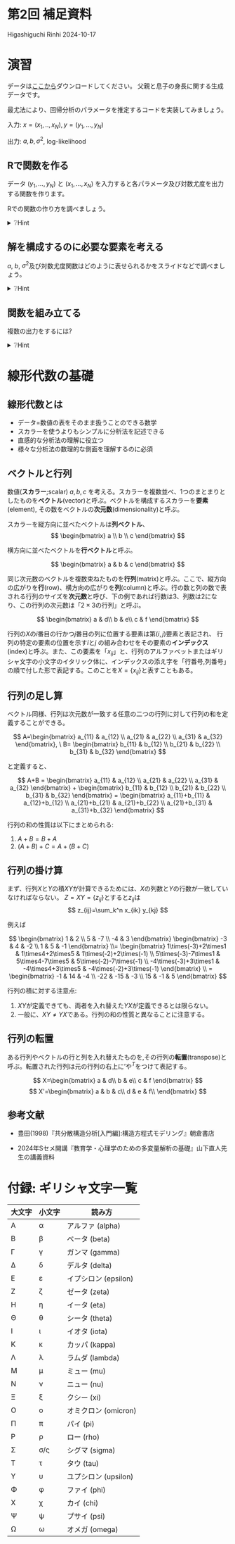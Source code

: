 第2回 補足資料
================
Higashiguchi Rinhi
2024-10-17

# 演習

データは[ここから](https://github.com/Higashiguchi-Rinhi/tokushujikken/blob/dc9812d63186b8dc9685103218a305e9bb848661/dataset/simulated_height_data_n100.csv)ダウンロードしてください。
父親と息子の身長に関する生成データです。

<div class="callout-box">

最尤法により、回帰分析のパラメータを推定するコードを実装してみましょう。

入力: $x=(x_1,..,x_N), y=(y_1,...,y_N)$

出力: $a,b,\sigma^2$, log-likelihood

</div>

## Rで関数を作る

データ $(y_1,...,y_N)$ と $(x_1,...,x_N)$ を入力すると各パラメータ及び対数尤度を出力する関数を作ります。

Rでの関数の作り方を調べましょう。

<details>
<summary>
❔Hint
</summary>

入力: 複数のデータ

例: 2,3,4

出力: その半分の値　

例: 1,1.5,2

``` r
hint_function <- function(data) { #"関数の名前" <- function("引数"){
  new_data <- data/2  #操作
  return(new_data) #return("出力")}
}
```

実行してみる:

``` r
hint_function(c(2:4))
```

    [1] 1.0 1.5 2.0

このとき、引数(data)は数値1個ではなくベクトルである。
関数はベクトルの各要素に対しどのような処理を行い、出力しているだろうか。

また、複数の引数を指定するには(この場合 $x$ と $y$ 2つのベクトル)どうすればいいのか。

</details>

## 解を構成するのに必要な要素を考える

$a$, $b$,
$\sigma^2$及び対数尤度関数はどのように表せられるかをスライドなどで調べましょう。

<details>
<summary>
❔Hint
</summary>

``` r
b <- cov(x,y)/var(x)
a <- ybar-b*xbar
```

Rでは分散、共分散を出力する関数があるので簡潔に表現できます。

</details>

## 関数を組み立てる

複数の出力をするには?

<details>
<summary>
❔Hint
</summary>

`list()`というデータの形を使いましょう。

</details>

# 線形代数の基礎

## 線形代数とは

- データ=数値の表をそのまま扱うことのできる数学
- スカラーを使うよりもシンプルに分析法を記述できる
- 直感的な分析法の理解に役立つ
- 様々な分析法の数理的な側面を理解するのに必須

## ベクトルと行列

数値(**スカラー**;scalar)
$a,b,c$ を考える。スカラーを複数並べ、1つのまとまりとしたものを**ベクトル**(vector)と呼ぶ。ベクトルを構成するスカラーを**要素**(element),
その数をベクトルの**次元数**(dimensionality)と呼ぶ。

スカラーを縦方向に並べたベクトルは**列ベクトル**、 $$
\begin{bmatrix}
a \\
b \\
c
\end{bmatrix}
$$

横方向に並べたベクトルを**行ベクトル**と呼ぶ。

$$
\begin{bmatrix}
a & b & c
\end{bmatrix}
$$

同じ次元数のベクトルを複数束ねたものを**行列**(matrix)と呼ぶ。ここで、縦方向の広がりを**行**(row)、横方向の広がりを**列**(column)と呼ぶ。行の数と列の数で表される行列のサイズを**次元数**と呼び、下の例であれば行数は3、列数は2になり、この行列の次元数は「$2 \times 3$の行列」と呼ぶ。

$$
\begin{bmatrix}
a & d\\
b & e\\
c & f
\end{bmatrix}
$$

行列の$X$の$i$番目の行かつ$j$番目の列に位置する要素は第$(i,j)$要素と表記され、
行列の特定の要素の位置を示す$i$と$j$
の組み合わせをその要素の**インデックス**(index)と呼ぶ。また、この要素を「$x_{ij}$」と、行列のアルファベットまたはギリシャ文字の小文字のイタリック体に、インデックスの添え字を「行番号,列番号」の順で付した形で表記する。このことを$X = \{x_{ij}\}$と表すこともある。

## 行列の足し算

ベクトル同様、行列は次元数が一致する任意の二つの行列に対して行列の和を定義することができる。

$$
A=\begin{bmatrix}
a_{11} & a_{12} \\
a_{21} & a_{22} \\
a_{31} & a_{32} 
\end{bmatrix}, \
B= \begin{bmatrix}
b_{11} & b_{12} \\
b_{21} & b_{22} \\
b_{31} & b_{32} 
\end{bmatrix}
$$ 

と定義すると、

$$ 
A+B = \begin{bmatrix}
a_{11} & a_{12} \\
a_{21} & a_{22} \\
a_{31} & a_{32} 
\end{bmatrix} +
\begin{bmatrix}
b_{11} & b_{12} \\
b_{21} & b_{22} \\
b_{31} & b_{32} 
\end{bmatrix} =
\begin{bmatrix}
a_{11}+b_{11} & a_{12}+b_{12} \\
a_{21}+b_{21} & a_{21}+b_{22} \\
a_{21}+b_{31} & a_{31}+b_{32} 
\end{bmatrix}
$$

行列の和の性質は以下にまとめられる:

1.  $A+B=B+A$
2.  $(A+B)+C=A+(B+C)$

## 行列の掛け算

まず、行列$X$と$Y$の積$XY$が計算できるためには、$X$の列数と$Y$の行数が一致していなければならない。
$Z=XY=\{z_{ij}\}$とすると$z_{ij}$は $$
z_{ij}=\sum_k^n x_{ik} y_{kj}
$$

例えば


$$
\begin{bmatrix}
1 & 2 \\
5 & -7 \\
-4 & 3 
\end{bmatrix} 
\begin{bmatrix}
-3 & 4 & -2 \\
1 & 5 & -1
\end{bmatrix} \\=
\begin{bmatrix}
1\times(-3)+2\times1 & 1\times4+2\times5 & 1\times(-2)+2\times(-1) \\
5\times(-3)-7\times1 & 5\times4-7\times5 & 5\times(-2)-7\times(-1) \\
-4\times(-3)+3\times1 & -4\times4+3\times5 & -4\times(-2)+3\times(-1)
\end{bmatrix} \\ =
\begin{bmatrix}
-1 & 14 & -4 \\
-22 & -15 & -3 \\
15 & -1 & 5
\end{bmatrix}
$$

行列の積に対する注意点:

1.  $XY$が定義できても、両者を入れ替えた$YX$が定義できるとは限らない。
2.  一般に、$XY \neq YX$である。行列の和の性質と異なることに注意する。

## 行列の転置

ある行列やベクトルの行と列を入れ替えたものを,その行列の**転置**(transpose)と呼ぶ。転置された行列は元の行列の右上に’や$^T$をつけて表記する。

$$
X=\begin{bmatrix}
a & d\\
b & e\\
c & f
\end{bmatrix}
$$ $$
X'=\begin{bmatrix}
a & b & c\\
d & e & f\\
\end{bmatrix}
$$

## 参考文献

- 豊田(1998)『共分散構造分析\[入門編\]:構造方程式モデリング』朝倉書店

- 2024年Sセメ開講『教育学・心理学のための多変量解析の基礎』山下直人先生の講義資料

# 付録: ギリシャ文字一覧

| 大文字 | 小文字 | 読み方               |
|--------|--------|----------------------|
| Α      | α      | アルファ (alpha)     |
| Β      | β      | ベータ (beta)        |
| Γ      | γ      | ガンマ (gamma)       |
| Δ      | δ      | デルタ (delta)       |
| Ε      | ε      | イプシロン (epsilon) |
| Ζ      | ζ      | ゼータ (zeta)        |
| Η      | η      | イータ (eta)         |
| Θ      | θ      | シータ (theta)       |
| Ι      | ι      | イオタ (iota)        |
| Κ      | κ      | カッパ (kappa)       |
| Λ      | λ      | ラムダ (lambda)      |
| Μ      | μ      | ミュー (mu)          |
| Ν      | ν      | ニュー (nu)          |
| Ξ      | ξ      | クシー (xi)          |
| Ο      | ο      | オミクロン (omicron) |
| Π      | π      | パイ (pi)            |
| Ρ      | ρ      | ロー (rho)           |
| Σ      | σ/ς    | シグマ (sigma)       |
| Τ      | τ      | タウ (tau)           |
| Υ      | υ      | ユプシロン (upsilon) |
| Φ      | φ      | ファイ (phi)         |
| Χ      | χ      | カイ (chi)           |
| Ψ      | ψ      | プサイ (psi)         |
| Ω      | ω      | オメガ (omega)       |

